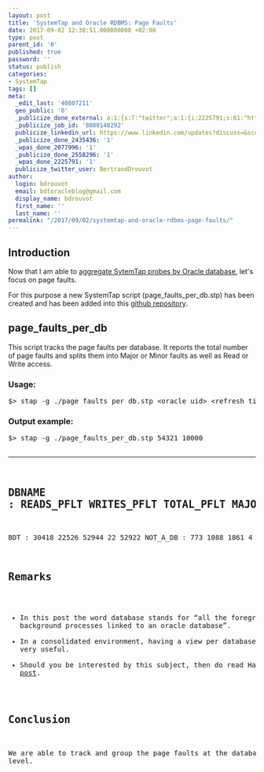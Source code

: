 ```yaml
---
layout: post
title: 'SystemTap and Oracle RDBMS: Page Faults'
date: 2017-09-02 12:38:51.000000000 +02:00
type: post
parent_id: '0'
published: true
password: ''
status: publish
categories:
- SystemTap
tags: []
meta:
  _edit_last: '40807211'
  geo_public: '0'
  _publicize_done_external: a:1:{s:7:"twitter";a:1:{i:2225791;s:61:"https://twitter.com/BertrandDrouvot/status/903945328633794560";}}
  _publicize_job_id: '8880148292'
  publicize_linkedin_url: https://www.linkedin.com/updates?discuss=&scope=16310177&stype=M&topic=6309711017018425344&type=U&a=N5PJ
  _publicize_done_2435436: '1'
  _wpas_done_2077996: '1'
  _publicize_done_2558296: '1'
  _wpas_done_2225791: '1'
  publicize_twitter_user: BertrandDrouvot
author:
  login: bdrouvot
  email: bdtoracleblog@gmail.com
  display_name: bdrouvot
  first_name: ''
  last_name: ''
permalink: "/2017/09/02/systemtap-and-oracle-rdbms-page-faults/"
---
```

<h2>Introduction</h2>
<p>Now that I am able to <a href="https://bdrouvot.wordpress.com/2017/06/05/systemtap-aggregate-by-database/" target="_blank" rel="noopener">aggregate SytemTap probes by Oracle database</a>, let's focus on page faults.</p>
<p>For this purpose a new SystemTap script (page_faults_per_db.stp) has been created and has been added into this <a href="https://github.com/bdrouvot/SystemTap" target="_blank" rel="noopener">github repository</a>.</p>
<h2>page_faults_per_db</h2>
<p>This script tracks the page faults per database. It reports the total number of page faults and splits them into Major or Minor faults as well as Read or Write access.</p>
<h3>Usage:</h3>
<pre>$&gt; stap -g ./page_faults_per_db.stp &lt;oracle uid&gt; &lt;refresh time ms&gt;</pre>
<h3>Output example:</h3>
<pre>$&gt; stap -g ./page_faults_per_db.stp 54321 10000

---------------------------------------------------------------------------------------
DBNAME      : READS_PFLT   WRITES_PFLT  TOTAL_PFLT   MAJOR_PFLT   MINOR_PFLT
---------------------------------------------------------------------------------------
BDT : 30418 22526 52944 22 52922 NOT\_A\_DB : 773 1088 1861 4 1858

## Remarks

- In this post the word database stands for “all the foreground and background processes linked to an oracle database”.
- In a consolidated environment, having a view per database can be very useful.
- Should you be interested by this subject, then do read Hatem Mahmoud [post](https://mahmoudhatem.wordpress.com/2016/01/25/assessing-impact-of-major-page-fault-on-oracle-database-systemtap-in-action/).

## Conclusion

We are able to track and group the page faults at the database level.

